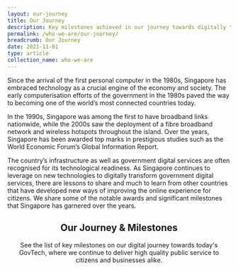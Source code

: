 ```yaml
---
layout: our-journey
title: Our Journey
description: Key milestones achieved in our journey towards digitally transforming government digital services.
permalink: /who-we-are/our-journey/
breadcrumb: Our Journey
date: 2021-11-01
type: article
collection_name: who-we-are
---
```


Since the arrival of the first personal computer in the 1980s, Singapore has embraced technology as a crucial engine of the economy and society. The early computerisation efforts of the government in the 1980s paved the way to becoming one of the world’s most connected countries today.

In the 1990s, Singapore was among the first to have broadband links nationwide, while the 2000s saw the deployment of a fibre broadband network and wireless hotspots throughout the island. Over the years, Singapore has been awarded top marks in prestigious studies such as the World Economic Forum’s Global Information Report.

The country’s infrastructure as well as government digital services are often recognised for its technological readiness. As Singapore continues to leverage on new technologies to digitally transform government digital services, there are lessons to share and much to learn from other countries that have developed new ways of improving the online experience for citizens. We share some of the notable awards and significant milestones that Singapore has garnered over the years. 


## **<center>Our Journey & Milestones</center>**

<center> See the list of key milestones on our digital journey towards today's GovTech, where we continue to deliver high quality public service to citizens and businesses alike. </center>

<!-- Refer to _data/our-journey.yml to edit Our Journey & Milestones content -->

